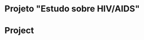 # Projeto "Estudo sobre HIV/AIDS"
# Project <Title in English>
# Descrição Resumida do Projeto
<Descrição do tema do projeto, incluindo motivação e contexto gerador.>

# Perguntas de Pesquisa
<Perguntas de pesquisa que o projeto pretende responder ou hipóteses a serem avaliadas, enunciadas de maneira objetiva e verificável.>

# Bases de Dados
Elencar bases de dados candidatas a serem utilizadas no projeto.

# Metodologia
Proposta de metodologia incluindo especificação de quais técnicas pretende-se explorar, tais como: aprendizagem de máquina, análise de redes, análise estatística, ou integração de uma ou mais técnicas.

# Ferramentas
Ferramentas a serem utilizadas (com base na visão atual do grupo sobre o projeto).

# Cronograma
Proposta de cronograma.

# Vídeo do projeto
<Inserir vídeo de até 5 minutos>

# Equipe
* Bruno Basso Brandani - 101671
* <nome> - <RA>
* <nome> - <RA>
* <nome> - <RA>
